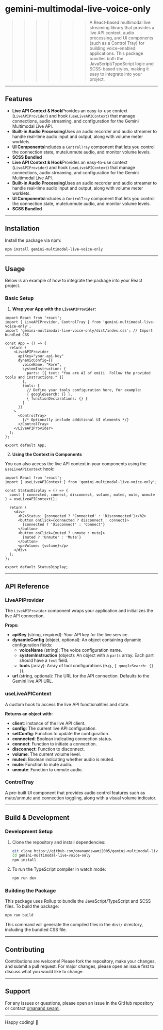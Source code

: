 # gemini-multimodal-live-voice-only

>>>>>>> A React-based multimodal live streaming library that provides a live API context, audio processing, and UI components (such as a Control Tray) for building voice-enabled applications. This package bundles both the JavaScript/TypeScript logic and SCSS-based styles, making it easy to integrate into your project.
>>>>>>>
>>>>>>
>>>>>
>>>>
>>>
>>

---

## Features

- **Live API Context & Hook**Provides an easy-to-use context (`LiveAPIProvider`) and hook (`useLiveAPIContext`) that manage connections, audio streaming, and configuration for the Gemini Multimodal Live API.
- **Built-in Audio Processing**Uses an audio recorder and audio streamer to handle real-time audio input and output, along with volume meter worklets.
- **UI Components**Includes a `ControlTray` component that lets you control the connection state, mute/unmute audio, and monitor volume levels.
- **SCSS Bundled**
- **Live API Context & Hook**Provides an easy-to-use context (`LiveAPIProvider`) and hook (`useLiveAPIContext`) that manage connections, audio streaming, and configuration for the Gemini Multimodal Live API.
- **Built-in Audio Processing**Uses an audio recorder and audio streamer to handle real-time audio input and output, along with volume meter worklets.
- **UI Components**Includes a `ControlTray` component that lets you control the connection state, mute/unmute audio, and monitor volume levels.
- **SCSS Bundled**

---

## Installation

Install the package via npm:

```bash
npm install gemini-multimodal-live-voice-only
```

---

## Usage

Below is an example of how to integrate the package into your React project.

### Basic Setup

1. **Wrap your App with the `LiveAPIProvider`:**

```tsx
import React from 'react';
import { LiveAPIProvider, ControlTray } from 'gemini-multimodal-live-voice-only';
import 'gemini-multimodal-live-voice-only/dist/index.css'; // Import bundled CSS

const App = () => {
  return (
    <LiveAPIProvider
      apiKey="your-api-key"
      dynamicConfig={{
        voiceName: "Kore",
        systemInstruction: {
          parts: [{ text: "You are AI of omiii. Follow the provided tools and instructions." }]
        },
        tools: [
          // Define your tools configuration here, for example:
          { googleSearch: {} },
          { functionDeclarations: {} }
        ]
      }}
    >
      <ControlTray>
        {/* Optionally include additional UI elements */}
      </ControlTray>
    </LiveAPIProvider>
  );
};

export default App;
```

2. **Using the Context in Components**

You can also access the live API context in your components using the `useLiveAPIContext` hook:

```tsx
import React from 'react';
import { useLiveAPIContext } from 'gemini-multimodal-live-voice-only';

const StatusDisplay = () => {
  const { connected, connect, disconnect, volume, muted, mute, unmute } = useLiveAPIContext();

  return (
    <div>
      <h2>Status: {connected ? 'Connected' : 'Disconnected'}</h2>
      <button onClick={connected ? disconnect : connect}>
        {connected ? 'Disconnect' : 'Connect'}
      </button>
      <button onClick={muted ? unmute : mute}>
        {muted ? 'Unmute' : 'Mute'}
      </button>
      <p>Volume: {volume}</p>
    </div>
  );
};

export default StatusDisplay;
```

---

## API Reference

### LiveAPIProvider

The `LiveAPIProvider` component wraps your application and initializes the live API connection.

**Props:**

- **apiKey** (string, required): Your API key for the live service.
- **dynamicConfig** (object, optional): An object containing dynamic configuration fields:
  - **voiceName** (string): The voice configuration name.
  - **systemInstruction** (object): An object with a `parts` array. Each part should have a `text` field.
  - **tools** (array): Array of tool configurations (e.g., `{ googleSearch: {} }`).
- **url** (string, optional): The URL for the API connection. Defaults to the Gemini live API URL.

### useLiveAPIContext

A custom hook to access the live API functionalities and state.

**Returns an object with:**

- **client**: Instance of the live API client.
- **config**: The current live API configuration.
- **setConfig**: Function to update the configuration.
- **connected**: Boolean indicating connection status.
- **connect**: Function to initiate a connection.
- **disconnect**: Function to disconnect.
- **volume**: The current volume level.
- **muted**: Boolean indicating whether audio is muted.
- **mute**: Function to mute audio.
- **unmute**: Function to unmute audio.

### ControlTray

A pre-built UI component that provides audio control features such as mute/unmute and connection toggling, along with a visual volume indicator.

---

## Build & Development

### Development Setup

1. Clone the repository and install dependencies:

   ```bash
   git clone https://github.com/omanandswami2005/gemini-multimodal-live-voice-only.git
   cd gemini-multimodal-live-voice-only
   npm install
   ```
2. To run the TypeScript compiler in watch mode:

   ```bash
   npm run dev
   ```

### Building the Package

This package uses Rollup to bundle the JavaScript/TypeScript and SCSS files. To build the package:

```bash
npm run build
```

This command will generate the compiled files in the `dist/` directory, including the bundled CSS file.

---

## Contributing

Contributions are welcome! Please fork the repository, make your changes, and submit a pull request. For major changes, please open an issue first to discuss what you would like to change.

---

## Support

For any issues or questions, please open an issue in the GitHub repository or contact [omanand swami](mailto:omanandswami2005@gmail.com).

---

Happy coding! 🚀
